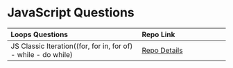 # JavaScript Questions
<table class="table">
  <thead>
    <tr>
      <th align="left" width="60%">Loops Questions</th>
      <th align="left" width="60%">Repo Link</th>
    </tr>
  </thead>
  <tbody>
      <tr>
      <td>JS Classic Iteration((for, for in, for of) - while - do while)</td></td>
      <td><a href="https://github.com/axel-ac/loops-questions" target="_blank">Repo Details</td>
    </tr>
  </tbody>
  </table>
